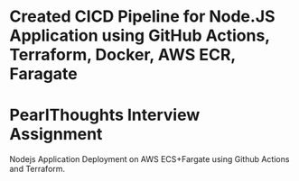 # Created CICD Pipeline for Node.JS Application using GitHub Actions, Terraform, Docker, AWS ECR, Faragate
# PearlThoughts Interview Assignment

Nodejs Application Deployment on AWS ECS+Fargate using Github Actions and Terraform.


